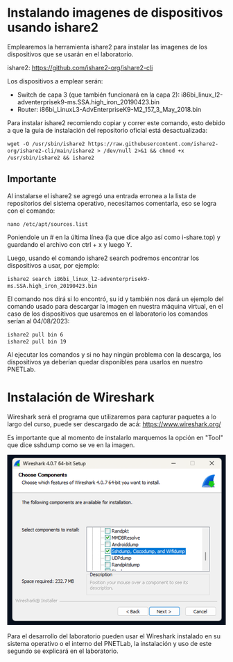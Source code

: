 # Instalando imagenes de dispositivos usando ishare2

Emplearemos la herramienta ishare2 para instalar las imagenes de los dispositivos que se usarán en el laboratorio.

ishare2: https://github.com/ishare2-org/ishare2-cli

Los dispositivos a emplear serán:

- Switch de capa 3 (que también funcionará en la capa 2): i86bi_linux_l2-adventerprisek9-ms.SSA.high_iron_20190423.bin
- Router: i86bi_LinuxL3-AdvEnterpriseK9-M2_157_3_May_2018.bin

Para instalar ishare2 recomiendo copiar y correr este comando, esto debido a que la guia de instalación del repositorio oficial está desactualizada:

    wget -O /usr/sbin/ishare2 https://raw.githubusercontent.com/ishare2-org/ishare2-cli/main/ishare2 > /dev/null 2>&1 && chmod +x /usr/sbin/ishare2 && ishare2

## Importante

Al instalarse el ishare2 se agregó una entrada erronea a la lista de repositorios del sistema operativo, necesitamos comentarla, eso se logra con el comando:

    nano /etc/apt/sources.list

Poniendole un # en la última línea (la que dice algo así como i-share.top) y guardando el archivo con ctrl + x y luego Y.

Luego, usando el comando ishare2 search <nombre de la imagen> podremos encontrar los dispositivos a usar, por ejemplo:

    ishare2 search i86bi_linux_l2-adventerprisek9-ms.SSA.high_iron_20190423.bin

El comando nos dirá si lo encontró, su id y también nos dará un ejemplo del comando usado para descargar la imagen en nuestra máquina virtual, en el caso de los dispositivos que usaremos en el laboratorio los comandos serían al 04/08/2023:

    ishare2 pull bin 6
    ishare2 pull bin 19

Al ejecutar los comandos y si no hay ningún problema con la descarga, los dispositivos ya deberían quedar disponibles para usarlos en nuestro PNETLab.

# Instalación de Wireshark

Wireshark será el programa que utilizaremos para capturar paquetes a lo largo del curso, puede ser descargado de acá: https://www.wireshark.org/

Es importante que al momento de instalarlo marquemos la opción en "Tool" que dice sshdump como se ve en la imagen.

![Alt text](<img/Captura de pantalla 2023-08-04 134322.png>)

Para el desarrollo del laboratorio pueden usar el Wireshark instalado en su sistema operativo o el interno del PNETLab, la instalación y uso de este segundo se explicará en el laboratorio.

